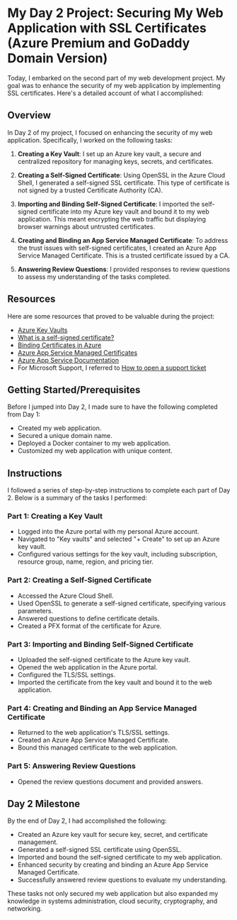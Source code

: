 # My Day 2 Project: Securing My Web Application with SSL Certificates (Azure Premium and GoDaddy Domain Version)

Today, I embarked on the second part of my web development project. My goal was to enhance the security of my web application by implementing SSL certificates. Here's a detailed account of what I accomplished:

## Overview

In Day 2 of my project, I focused on enhancing the security of my web application. Specifically, I worked on the following tasks:

1. **Creating a Key Vault**: I set up an Azure key vault, a secure and centralized repository for managing keys, secrets, and certificates.

2. **Creating a Self-Signed Certificate**: Using OpenSSL in the Azure Cloud Shell, I generated a self-signed SSL certificate. This type of certificate is not signed by a trusted Certificate Authority (CA).

3. **Importing and Binding Self-Signed Certificate**: I imported the self-signed certificate into my Azure key vault and bound it to my web application. This meant encrypting the web traffic but displaying browser warnings about untrusted certificates.

4. **Creating and Binding an App Service Managed Certificate**: To address the trust issues with self-signed certificates, I created an Azure App Service Managed Certificate. This is a trusted certificate issued by a CA.

5. **Answering Review Questions**: I provided responses to review questions to assess my understanding of the tasks completed.

## Resources

Here are some resources that proved to be valuable during the project:

- [Azure Key Vaults](https://azure.microsoft.com/en-us/services/key-vault/#product-overview)
- [What is a self-signed certificate?](https://sectigostore.com/page/what-is-a-self-signed-certificate/)
- [Binding Certificates in Azure](https://docs.microsoft.com/en-us/azure/app-service/configure-ssl-bindings#bind-your-ssl-certificate)
- [Azure App Service Managed Certificates](https://azure.microsoft.com/en-us/updates/secure-your-custom-domains-at-no-cost-with-app-service-managed-certificates-preview/)
- [Azure App Service Documentation](https://docs.microsoft.com/en-us/azure/app-service/)
- For Microsoft Support, I referred to [How to open a support ticket](https://docs.microsoft.com/en-us/azure/azure-portal/supportability/how-to-create-azure-support-request)

## Getting Started/Prerequisites

Before I jumped into Day 2, I made sure to have the following completed from Day 1:

- Created my web application.
- Secured a unique domain name.
- Deployed a Docker container to my web application.
- Customized my web application with unique content.

## Instructions

I followed a series of step-by-step instructions to complete each part of Day 2. Below is a summary of the tasks I performed:

### Part 1: Creating a Key Vault

- Logged into the Azure portal with my personal Azure account.
- Navigated to "Key vaults" and selected "+ Create" to set up an Azure key vault.
- Configured various settings for the key vault, including subscription, resource group, name, region, and pricing tier.

### Part 2: Creating a Self-Signed Certificate

- Accessed the Azure Cloud Shell.
- Used OpenSSL to generate a self-signed certificate, specifying various parameters.
- Answered questions to define certificate details.
- Created a PFX format of the certificate for Azure.

### Part 3: Importing and Binding Self-Signed Certificate

- Uploaded the self-signed certificate to the Azure key vault.
- Opened the web application in the Azure portal.
- Configured the TLS/SSL settings.
- Imported the certificate from the key vault and bound it to the web application.

### Part 4: Creating and Binding an App Service Managed Certificate

- Returned to the web application's TLS/SSL settings.
- Created an Azure App Service Managed Certificate.
- Bound this managed certificate to the web application.

### Part 5: Answering Review Questions

- Opened the review questions document and provided answers.

## Day 2 Milestone

By the end of Day 2, I had accomplished the following:

- Created an Azure key vault for secure key, secret, and certificate management.
- Generated a self-signed SSL certificate using OpenSSL.
- Imported and bound the self-signed certificate to my web application.
- Enhanced security by creating and binding an Azure App Service Managed Certificate.
- Successfully answered review questions to evaluate my understanding.

These tasks not only secured my web application but also expanded my knowledge in systems administration, cloud security, cryptography, and networking.
